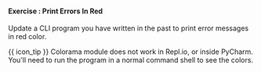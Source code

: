 #### Exercise : Print Errors In Red

Update a CLI program you have written in the past to print error messages in red color.

{{ icon_tip }} Colorama module does not work in Repl.io, or inside PyCharm. You'll need to run the program in a normal command shell to see the colors.